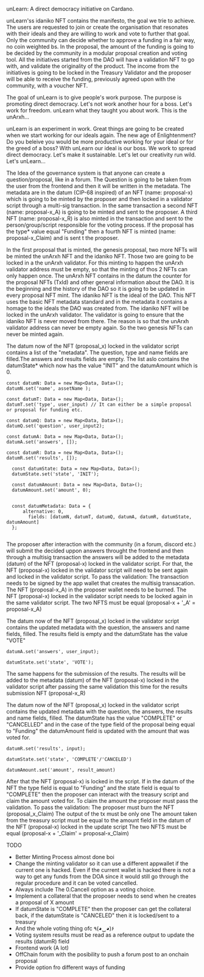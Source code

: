 unLearn: A direct democracy initiative on Cardano.

unLearn'ss idaniko NFT contains the manifesto, the goal we trie to achieve. The users are requested to join or create the organisation that resonates with their ideals and they are willing to work and vote to further that goal. Only the community can decide whether to approve a funding in a fair way, no coin weighted bs. In the proposal, the amount of the funding is going to be decided by the community in a modular proposal creation and voting tool. All the initiatives started from the DAO will have a validation NFT to go with, and validate the originality of the product. The income from the initiatives is going to be locked in the Treasury Validator and the proposer will be able to receive the funding, previously agreed upon with the community, with a voucher NFT.

The goal of unLearn is to give people's work purpose. The purpose is promoting direct democracy. Let's not work another hour for a boss. Let's work for freedom. unLearn what they taught you about work. This is the unArxh...

unLearn is an experiment in work. Great things are going to be created when we start working for our ideals again. The new age of Enlightenment? Do you beleive you would be more productive working for your ideal or for the greed of a boss? With unLearn our ideal is our boss. We work to spread direct democracy. Let's make it sustainable. Let's let our creativity run wild. Let's unLearn...

The Idea of the governance system is that anyone can create a question/proposal, like in a forum. The Question is going to be taken from the user from the frontend and then it will be written in the metadata. The metadata are in the datum (CIP-68 inspired) of an NFT (name: proposal-x) which is going to be minted by the proposer and then locked in a validator script through a multi-sig transaction. In the same transaction a second NFT (name: proposal-x_A) is going to be minted and sent to the proposer. A third NFT (name: proposal-x_R) is also minted in the transaction and sent to the person/group/script responsible for the voting process. If the proposal has the type* value equal "Funding" then a fourth NFT is minted (name: proposal-x_Claim) and is sent t the proposer.

In the first proposal that is minted, the genesis proposal, two more NFTs will be minted the unArxh NFT and the idaniko NFT. Those two are going to be locked in a the unArxh validator. For this minting to happen the unArxh validator address must be empty, so that the minting of thos 2 NFTs can only happen once. The unArxh NFT contains in the datum the counter for the proposal NFTs (TxId) and other general information about the DAO. It is the beginning and the history of the DAO so it is going to be updated in every proposal NFT mint. The idaniko NFT is the ideal of the DAO. This NFT uses the basic NFT metadata standard and in the metadata it contains a homage to the ideals the DAO was created from. The idaniko NFT will be locked in the unArxh validator. The validator is going to ensure that the idaniko NFT is never moved from there. The reason is so that the unArxh validator address can never be empty again. So the two genesis NFTs can never be minted again.

The datum now of the NFT (proposal_x) locked in the validator script contains a list of the "metadata". The question, type and name fields are filled.The answers and results fields are empty. The list aslo contains the datumState* which now has the value "INIT" and the datumAmount which is 0.


```
const datumN: Data = new Map<Data, Data>();
datumN.set('name', assetName );

const datumT: Data = new Map<Data, Data>();
datumT.set('type', user_input) // It can either be a simple proposal or proposal for funding etc. 

const datumQ: Data = new Map<Data, Data>();
datumQ.set('question', user_input2);

const datumA: Data = new Map<Data, Data>();
datumA.set('answers', []);

const datumR: Data = new Map<Data, Data>();
datumR.set('results', []);
  
  const datumState: Data = new Map<Data, Data>();
  datumState.set('state', 'INIT');

  const datumAmount: Data = new Map<Data, Data>();
  datumAmount.set('amount', 0);


  const datumMetadata: Data = {
      alternative: 0,
        fields: [datumN, datumT, datumQ, datumA, datumR, datumState, datumAmount]
  };
 
 ```
The proposer after interaction with the community (in a forum, discord etc.) will submit the decided uppon answers throught the frontend and then through a multisig transaction the answers will be added to the metadata (datum) of the NFT (proposal-x) locked in the validator script. For that, the NFT (proposal-x) locked in the validator script will need to be sent again and locked in the validator script. To pass the validation: The transaction needs to be signed by the app wallet that creates the multisig transacation. The NFT (proposal-x_A) in the proposer wallet needs to be burned. The NFT (proposal-x) locked in the validator script needs to be locked again in the same validator script. The two NFTS must be equal (proposal-x + '_A' = proposal-x_A)

The datum now of the NFT (proposal_x) locked in the validator script contains the updated metadata with the question, the answers and name fields, filled. The results field is empty and the datumState has the value "VOTE"
```
datumA.set('answers', user_input);

datumState.set('state', 'VOTE');
```
The same happens for the submission of the results. The results will be added to the metadata (datum) of the NFT (proposal-x) locked in the validator script after passing the same validation this time for the results submission NFT (proposal-x_R)

The datum now of the NFT (proposal_x) locked in the validator script contains the updated metadata with the question, the answers, the results and name fields, filled. The datumState has the value "COMPLETE" or "CANCELLED" and in the case of the type field of the proposal being equal to "Funding" the datumAmount field is updated with the amount that was voted for.
```
datumR.set('results', input);

datumState.set('state', 'COMPLETE'/'CANCELED')

datumAmount.set('amount', result_amount)
```
After that the NFT (proposal-x) is locked in the script. If in the datum of the NFT the type field is equal to "Funding" and the state field is equal to "COMPLETE" then the proposer can interact with the treasury script and claim the amount voted for. To claim the amount the proposer must pass the validation. To pass the validation: The proposer must burn the NFT (proposal_x_Claim) The output of the tx must be only one The amount taken from the treasury script must be equal to the amount field in the datum of the NFT (proposal-x) locked in the update script The two NFTS must be equal (proposal-x + '_Claim' = proposal-x_Claim)

TODO
* Better Minting Process almost done boi
* Change the minting validator so it can use a different appwallet if the current one is hacked. Even if the current wallet is hacked there is not a way to get any funds from the DOA since it would still go through the regular procedure and it can be voted cancelled.
* Always include The 0.Cancell option as a voting choice.
* Implement a collateral that the proposer needs to send when he creates a proposal of X amount
* If datumState is "COMPLETE" then the proposer can get the collateral back, if the datumState is "CANCELED" then it is locked/sent to a treasury
* And the whole voting thing ofc ٩(◕‿◕)۶
* Voting system results must be read as a reference output to update the results (datumR) field
* Frontend work (A lot)
* OffChain forum with the posibility to push a forum post to an onchain proposal
* Provide option fro different ways of funding

